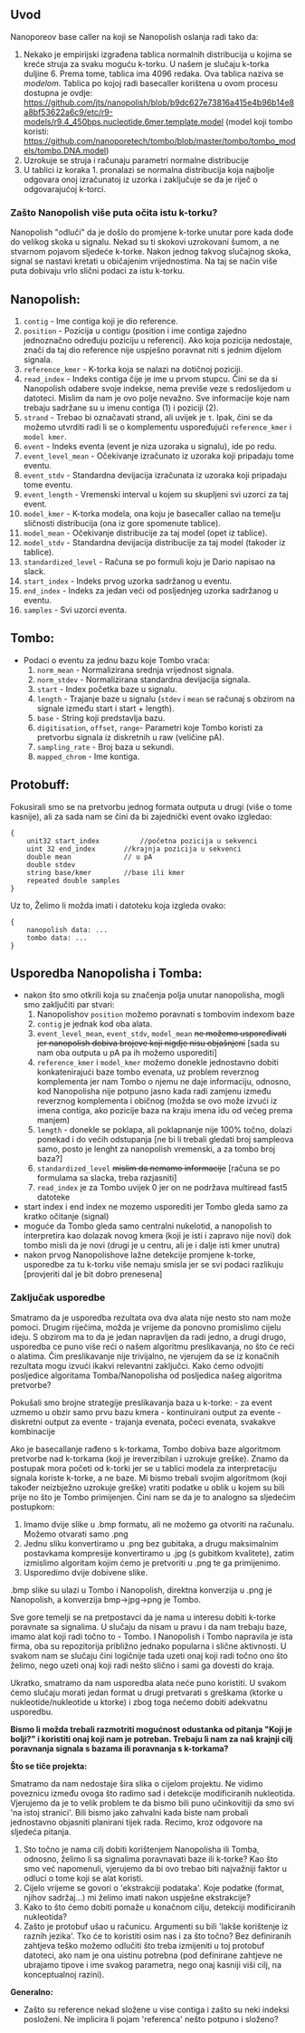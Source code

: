 ## Uvod

Nanoporeov base caller na koji se Nanopolish oslanja radi tako da:
1. Nekako je empirijski izgrađena tablica normalnih distribucija u kojima se kreće struja za svaku moguću k-torku. U našem je slučaju k-torka duljine 6. Prema tome, tablica ima 4096 redaka. Ova tablica naziva se *modelom*. Tablica po kojoj radi basecaller korištena u ovom procesu dostupna je ovdje: https://github.com/jts/nanopolish/blob/b9dc627e73816a415e4b96b14e8a8bf53622a6c9/etc/r9-models/r9.4_450bps.nucleotide.6mer.template.model (model koji tombo koristi: https://github.com/nanoporetech/tombo/blob/master/tombo/tombo_models/tombo.DNA.model)
2. Uzrokuje se struja i računaju parametri normalne distribucije
3. U tablici iz koraka 1. pronalazi se normalna distribucija koja najbolje odgovara onoj izračunatoj iz uzorka i zaključuje se da je riječ o odgovarajućoj k-torci.

### Zašto Nanopolish više puta očita istu k-torku?

Nanopolish "odluči" da je došlo do promjene k-torke unutar pore kada dođe do velikog skoka u signalu. Nekad su ti skokovi uzrokovani šumom, a ne stvarnom pojavom sljedeće k-torke. Nakon jednog takvog slučajnog skoka, signal se nastavi kretati u običajenim vrijednostima. Na taj se način više puta dobivaju vrlo slični podaci za istu k-torku.

## Nanopolish:

1. `contig` - Ime contiga koji je dio reference.
2. `position` - Pozicija u contigu (position i ime contiga zajedno jednoznačno određuju poziciju u referenci). Ako koja pozicija nedostaje, znači da taj dio reference nije uspješno poravnat niti s jednim dijelom signala.
3. `reference_kmer` - K-torka koja se nalazi na dotičnoj poziciji.
4. `read_index` - Indeks contiga čije je ime u prvom stupcu. Čini se da si Nanopolish odabere svoje indekse, nema previše veze s redoslijedom u datoteci.  Mislim da nam je ovo polje nevažno. Sve informacije koje nam trebaju sadržane su u imenu contiga (1) i poziciji (2).
5. `strand` - Trebao bi označavati strand, ali uvijek je `t`. Ipak, čini se da možemo utvrditi radi li se o komplementu uspoređujući `reference_kmer` i `model kmer`.
6. `event` - Indeks eventa (event je niza uzoraka u signalu), ide po redu.
7. `event_level_mean` - Očekivanje izračunato iz uzoraka koji pripadaju tome eventu.
8. `event_stdv` - Standardna devijacija izračunata iz uzoraka koji pripadaju tome eventu.
9. `event_length` - Vremenski interval u kojem su skupljeni svi uzorci za taj event.
10. `model_kmer` - K-torka modela, ona koju je basecaller callao na temelju sličnosti distribucija (ona iz gore spomenute tablice).
11. `model_mean` - Očekivanje distribucije za taj model (opet iz tablice).
12. `model_stdv` - Standardna devijacija distribucije za taj model (takoder iz tablice).
12. `standardized_level` - Računa se po formuli koju je Dario napisao na slack.
13. `start_index` - Indeks prvog uzorka sadržanog u eventu.
14. `end_index` - Indeks za jedan veći od posljednjeg uzorka sadržanog u eventu.
15. `samples` - Svi uzorci eventa.

## Tombo:
  - Podaci o eventu za jednu bazu koje Tombo vraća:
 	1. `norm_mean` - Normalizirana srednja vrijednost signala.
	2. `norm_stdev` - Normalizirana standardna devijacija signala.
	3. `start` - Index početka baze u signalu.
	4. `length` - Trajanje baze u signalu (`stdev` i `mean` se računaj s obzirom na signale između start i start + length).
	5. `base` - String koji predstavlja bazu.
	6. `digitisation`, `offset`, `range`- Parametri koje Tombo koristi za pretvorbu signala iz diskretnih u raw (veličine pA).
	7. `sampling_rate` - Broj baza u sekundi.
	8. `mapped_chrom` - Ime kontiga.
  
## Protobuff:
Fokusirali smo se na pretvorbu jednog formata outputa u drugi (više o tome kasnije), ali za sada nam se čini da bi zajednički event ovako izgledao:
```
{
	unit32 start_index    		//početna pozicija u sekvenci
	uint 32 end_index		//krajnja pozicija u sekvenci
	double mean 			// u pA
	double stdev		
	string base/kmer		//base ili kmer 
	repeated double samples
}
```
Uz to, Želimo li možda imati i datoteku koja izgleda ovako:
```
{
	nanopolish data: ...
	tombo data: ...
}
```


## Usporedba Nanopolisha i Tomba:
  - nakon što smo otkrili koja su značenja polja unutar nanopolisha, mogli smo zaključiti par stvari:
  	1. Nanopolishov `position` možemo poravnati s tombovim indexom baze
	2. `contig` je jednak kod oba alata.
	3. `event_level_mean`, `event_stdv`, `model_mean` ~~ne možemo uspoređivati jer nanopolish dobiva brojeve koji nigdje nisu objašnjeni~~ [sada su nam oba outputa u pA pa ih možemo usporediti] 
	4. `reference_kmer` i `model_kmer` možemo donekle jednostavno dobiti konkatenirajući baze tombo evenata, uz problem reverznog komplementa jer nam Tombo o njemu ne daje informaciju, odnosno, kod Nanopolisha nije potpuno jasno kada radi zamjenu između reverznog komplementa i običnog (možda se ovo može izvući iz imena contiga, ako pozicije baza na kraju imena idu od većeg prema manjem)
	5. `length` - donekle se poklapa, ali poklapnanje nije 100% točno, dolazi ponekad i do većih odstupanja [ne bi li trebali gledati broj sampleova samo, posto je lenght za nanopolish vremenski, a za tombo broj baza?]
	6. `standardized_level` ~~mislim da nemamo informacije~~ [računa se po formulama sa slacka, treba razjasniti]
	7. `read_index` je za Tombo uvijek 0 jer on ne podržava multiread fast5 datoteke
  - start index i end index ne mozemo usporediti jer Tombo gleda samo za kratko očitanje (signal)
  - moguće da Tombo gleda samo centralni nukelotid, a nanopolish to interpretira kao dolazak novog kmera (koji je isti i zapravo nije novi) dok tombo misli da je novi (drugi je u centru, ali je i dalje isti kmer unutra)
  - nakon prvog Nanopolishove lažne detekcije promjene k-torke, usporedbe za tu k-torku više nemaju smisla jer se svi podaci razlikuju [provjeriti dal je bit dobro prenesena]
  ### Zaključak usporedbe
Smatramo da je usporedba rezultata ova dva alata nije nesto sto nam može pomoci. Drugim riječima, možda je vrijeme da ponovno promislimo cijelu ideju. S obzirom ma to da je jedan napravljen da radi jedno, a drugi drugo, usporedba ce puno više reći o našem algoritmu preslikavanja, no što će reći o alatima. Čim preslikavanje nije trivijalno, ne vjerujem da se iz konačnih rezultata mogu izvući ikakvi relevantni zaključci. Kako ćemo odvojiti posljedice algoritama Tomba/Nanopolisha od posljedica našeg algoritma pretvorbe?

Pokušali smo brojne strategije preslikavanja baza u k-torke:
    - za event uzmemo u obzir samo prvu bazu kmera
    - kontinuirani output za evente
    - diskretni output za evente
    - trajanja evenata, počeci evenata, svakakve kombinacije

Ako je basecallanje rađeno s k-torkama, Tombo dobiva baze algoritmom pretvorbe nad k-torkama (koji je ireverzibilan i uzrokuje greške). Znamo da postupak mora početi od k-torki jer se u tablici modela za interpretaciju signala koriste k-torke, a ne baze. Mi bismo trebali svojim algoritmom (koji također neizbježno uzrokuje greške) vratiti podatke u oblik u kojem su bili prije no što je Tombo primijenjen. Čini nam se da je to analogno sa sljedećim postupkom:
1. Imamo dvije slike u .bmp formatu, ali ne možemo ga otvoriti na računalu.  Možemo otvarati samo .png
2. Jednu sliku konvertiramo u .png bez gubitaka, a drugu maksimalnim postavkama kompresije konvertiramo u .jpg (s gubitkom kvalitete), zatim izmislimo algoritam kojim ćemo je pretvoriti u .png te ga primijenimo.
3. Usporedimo dvije dobivene slike.

.bmp slike su ulazi u Tombo i Nanopolish, direktna konverzija u .png je Nanopolish, a konverzija bmp->jpg->png je Tombo.

Sve gore temelji se na pretpostavci da je nama u interesu dobiti k-torke poravnate sa signalima. U slučaju da nisam u pravu i da nam trebaju baze, imamo alat koji radi točno to - Tombo. I Nanopolish i Tombo napravila je ista firma, oba su repozitorija približno jednako popularna i slične aktivnosti. U svakom nam se slučaju čini logičnije tada uzeti onaj koji radi točno ono što želimo, nego uzeti onaj koji radi nešto slično i sami ga dovesti do kraja.

Ukratko, smatramo da nam usporedba alata neće puno koristiti. U svakom ćemo slučaju morati jedan format u drugi pretvarati s greškama (ktorke u nukleotide/nukleotide u ktorke) i zbog toga nećemo dobiti adekvatnu usporedbu.

**Bismo li možda trebali razmotriti mogućnost odustanka od pitanja "Koji je bolji?" i koristiti onaj koji nam je potreban. Trebaju li nam za naš krajnji cilj poravnanja signala s bazama ili poravnanja s k-torkama?**


**Što se tiče projekta:**

Smatramo da nam nedostaje šira slika o cijelom projektu. Ne vidimo poveznicu između ovoga što radimo sad i detekcije modificiranih nukleotida.  Vjerujemo da je to velik problem te da bismo bili puno učinkovitiji da smo svi 'na istoj stranici'. Bili bismo jako zahvalni kada biste nam probali jednostavno objasniti planirani tijek rada. Recimo, kroz odgovore na sljedeća pitanja.
1. Sto točno je nama cilj dobiti korištenjem Nanopolisha ili Tomba, odnosno, želimo li sa signalima poravnavati baze ili k-torke? Kao što smo već napomenuli, vjerujemo da bi ovo trebao biti najvažniji faktor u odluci o tome koji se alat koristi.
2. Cijelo vrijeme se govori o 'ekstrakciji podataka'. Koje podatke (format, njihov sadržaj...) mi želimo imati nakon uspješne ekstrakcije?
3. Kako to što ćemo dobiti pomaže u konačnom cilju, detekciji modificiranih nukleotida?
4. Zašto je protobuf ušao u računicu. Argumenti su bili 'lakše korištenje iz raznih jezika'. Tko će to koristiti osim nas i za što točno? Bez definiranih zahtjeva teško možemo odlučiti što treba izmijeniti u toj protobuf datoteci, ako nam je ona uistinu potrebna (pod definirane zahtjeve ne ubrajamo tipove i ime svakog parametra, nego onaj kasniji viši cilj, na konceptualnoj razini).


**Generalno:**
 - Zašto su reference nekad složene u vise contiga i zašto su neki indeksi posloženi. Ne implicira li pojam 'referenca' nešto potpuno i složeno?

